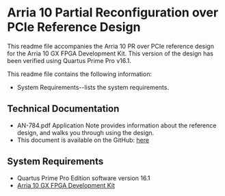 # Arria 10 Partial Reconfiguration over PCIe Reference Design

This readme file accompanies the Arria 10 PR over PCIe reference design for the Arria 10 GX FPGA Development Kit. This version of the design has been verified using Quartus Prime Pro v16.1.

This readme file contains the following information:

*  System Requirements--lists the system requirements.

## Technical Documentation

*  AN-784.pdf Application Note provides information about the reference design, and walks you through using the design.
*  This document is available on the GitHub: [here](AN-784.pdf)

## System Requirements

*  Quartus Prime Pro Edition software version 16.1
*  [Arria 10 GX FPGA Development Kit](https://www.altera.com/products/boards_and_kits/dev-kits/altera/kit-a10-gx-fpga.html)